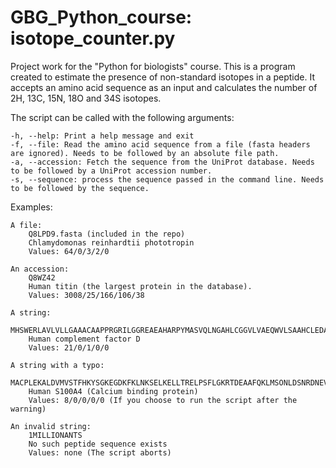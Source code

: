 # GBG_Python_course: isotope_counter.py
Project work for the "Python for biologists" course.
This is a program created to estimate the presence of non-standard isotopes in a peptide. It accepts an amino acid sequence as an input and calculates the number of 2H, 13C, 15N, 18O and 34S isotopes.


The script can be called with the following arguments:

	-h, --help: Print a help message and exit
	-f, --file: Read the amino acid sequence from a file (fasta headers are ignored). Needs to be followed by an absolute file path.
	-a, --accession: Fetch the sequence from the UniProt database. Needs to be followed by a UniProt accession number.
	-s, --sequence: process the sequence passed in the command line. Needs to be followed by the sequence.


Examples:

	A file:
		Q8LPD9.fasta (included in the repo)
		Chlamydomonas reinhardtii phototropin
		Values: 64/0/3/2/0

	An accession:
		Q8WZ42
		Human titin (the largest protein in the database).
		Values: 3008/25/166/106/38

	A string:
		MHSWERLAVLVLLGAAACAAPPRGRILGGREAEAHARPYMASVQLNGAHLCGGVLVAEQWVLSAAHCLEDAADGKVQVLLGAHSLSQPEPSKRLYDVLRAVPHPDSQPDTIDHDLLLLQLSEKATLGPAVRPLPWQRVDRDVAPGTLCDVAGWGIVNHAGRRPDSLQHVLLPVLDRATCNRRTHHDGAITERLMCAESNRRDSCKGDSGGPLVCGGVLEGVVTSGSRVCGNRKKPGIYTRVASYAAWIDSVLA
		Human complement factor D
		Values: 21/0/1/0/0

	A string with a typo:
		MACPLEKALDVMVSTFHKYSGKEGDKFKLNKSELKELLTRELPSFLGKRTDEAAFQKLMSONLDSNRDNEVDFQEYCVFLSCIAMMCNEFFEGFPDKQPRKKB
		Human S100A4 (Calcium binding protein)
		Values: 8/0/0/0/0 (If you choose to run the script after the warning)

	An invalid string:
		1MILLIONANTS
		No such peptide sequence exists
		Values: none (The script aborts)
